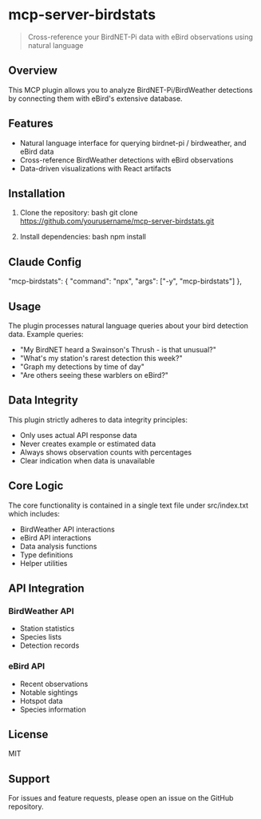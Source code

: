 # mcp-server-birdstats
> Cross-reference your BirdNET-Pi data with eBird observations using natural language
## Overview
This MCP plugin allows you to analyze BirdNET-Pi/BirdWeather detections by connecting them with eBird's extensive database. 
## Features
- Natural language interface for querying birdnet-pi / birdweather, and eBird data
- Cross-reference BirdWeather detections with eBird observations
- Data-driven visualizations with React artifacts
## Installation
1. Clone the repository:
bash
git clone https://github.com/yourusername/mcp-server-birdstats.git

2. Install dependencies:
bash
npm install

## Claude Config

"mcp-birdstats": {
      "command": "npx",
      "args": ["-y", "mcp-birdstats"]
    },

## Usage
The plugin processes natural language queries about your bird detection data. Example queries:
- "My BirdNET heard a Swainson's Thrush - is that unusual?"
- "What's my station's rarest detection this week?"
- "Graph my detections by time of day"
- "Are others seeing these warblers on eBird?"
## Data Integrity
This plugin strictly adheres to data integrity principles:
- Only uses actual API response data
- Never creates example or estimated data
- Always shows observation counts with percentages
- Clear indication when data is unavailable
## Core Logic
The core functionality is contained in a single text file under src/index.txt which includes:
- BirdWeather API interactions
- eBird API interactions
- Data analysis functions
- Type definitions
- Helper utilities
## API Integration
### BirdWeather API
- Station statistics
- Species lists
- Detection records
### eBird API
- Recent observations
- Notable sightings
- Hotspot data
- Species information
## License
MIT
## Support
For issues and feature requests, please open an issue on the GitHub repository.
